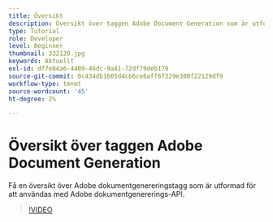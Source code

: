 ```yaml
---
title: Översikt
description: Översikt över taggen Adobe Document Generation som är utformad för att användas med Adobe Document Generation API
type: Tutorial
role: Developer
level: Beginner
thumbnail: 332120.jpg
keywords: Aktuellt
exl-id: df7e84a6-4409-46dc-9a41-72df79deb179
source-git-commit: 0c434db1665d4cb6ce6aff6f329e300f22129df9
workflow-type: tm+mt
source-wordcount: '45'
ht-degree: 2%

---
```


# Översikt över taggen Adobe Document Generation

Få en översikt över Adobe dokumentgenereringstagg som är utformad för att användas med Adobe dokumentgenererings-API.

>[!VIDEO](https://video.tv.adobe.com/v/332120?hidetitle=true)
